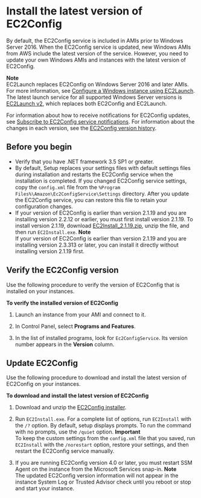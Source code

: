 # Install the latest version of EC2Config<a name="UsingConfig_Install"></a>

By default, the EC2Config service is included in AMIs prior to Windows Server 2016\. When the EC2Config service is updated, new Windows AMIs from AWS include the latest version of the service\. However, you need to update your own Windows AMIs and instances with the latest version of EC2Config\.

**Note**  
EC2Launch replaces EC2Config on Windows Server 2016 and later AMIs\. For more information, see [Configure a Windows instance using EC2Launch](ec2launch.md)\. The latest launch service for all supported Windows Server versions is [EC2Launch v2](ec2launch-v2.md), which replaces both EC2Config and EC2Launch\.

For information about how to receive notifications for EC2Config updates, see [Subscribe to EC2Config service notifications](ec2config-version-details.md#ec2-subscribe-notifications)\. For information about the changes in each version, see the [EC2Config version history](ec2config-version-details.md)\.

## Before you begin<a name="ec2config-prereqs"></a>
+ Verify that you have \.NET framework 3\.5 SP1 or greater\.
+ By default, Setup replaces your settings files with default settings files during installation and restarts the EC2Config service when the installation is completed\. If you changed EC2Config service settings, copy the `config.xml` file from the `%Program Files%\Amazon\Ec2ConfigService\Settings` directory\. After you update the EC2Config service, you can restore this file to retain your configuration changes\.
+ If your version of EC2Config is earlier than version 2\.1\.19 and you are installing version 2\.2\.12 or earlier, you must first install version 2\.1\.19\. To install version 2\.1\.19, download [EC2Install\_2\.1\.19\.zip](https://s3.amazonaws.com/ec2-downloads-windows/EC2Config/EC2Install_2.1.19.zip), unzip the file, and then run `EC2Install.exe`\.
**Note**  
If your version of EC2Config is earlier than version 2\.1\.19 and you are installing version 2\.3\.313 or later, you can install it directly without installing version 2\.1\.19 first\.

## Verify the EC2Config version<a name="ec2config-verify-version"></a>

Use the following procedure to verify the version of EC2Config that is installed on your instances\.

**To verify the installed version of EC2Config**

1. Launch an instance from your AMI and connect to it\.

1. In Control Panel, select **Programs and Features**\.

1. In the list of installed programs, look for `Ec2ConfigService`\. Its version number appears in the **Version** column\.

## Update EC2Config<a name="ec2config-update-version"></a>

Use the following procedure to download and install the latest version of EC2Config on your instances\.

**To download and install the latest version of EC2Config**

1. Download and unzip the [EC2Config installer](https://s3.amazonaws.com/ec2-downloads-windows/EC2Config/EC2Install.zip)\.

1. Run `EC2Install.exe`\. For a complete list of options, run `EC2Install` with the `/?` option\. By default, setup displays prompts\. To run the command with no prompts, use the `/quiet` option\.
**Important**  
To keep the custom settings from the `config.xml` file that you saved, run `EC2Install` with the `/norestart` option, restore your settings, and then restart the EC2Config service manually\.

1. If you are running EC2Config version 4\.0 or later, you must restart SSM Agent on the instance from the Microsoft Services snap\-in\.
**Note**  
The updated EC2Config version information will not appear in the instance System Log or Trusted Advisor check until you reboot or stop and start your instance\.